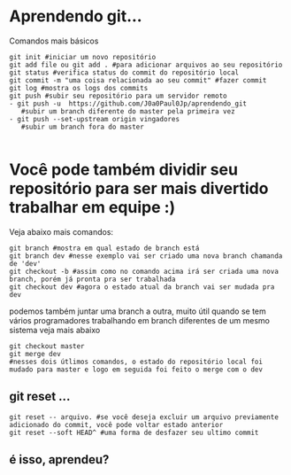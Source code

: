 # Aprendendo git...

Comandos mais básicos
```
git init #iniciar um novo repositório
git add file ou git add . #para adicionar arquivos ao seu repositório
git status #verifica status do commit do repositório local
git commit -m "uma coisa relacionada ao seu commit" #fazer commit
git log #mostra os logs dos commits
git push #subir seu repositório para um servidor remoto
- git push -u  https://github.com/J0a0Paul0Jp/aprendendo_git 
   #subir um branch diferente do master pela primeira vez
- git push --set-upstream origin vingadores
   #subir um branch fora do master
   
```
# Você pode também dividir seu repositório para ser mais divertido trabalhar em equipe :)
Veja abaixo mais comandos:
```
git branch #mostra em qual estado de branch está
git branch dev #nesse exemplo vai ser criado uma nova branch chamanda de 'dev'
git checkout -b #assim como no comando acima irá ser criada uma nova branch, porém já pronta pra ser trabalhada
git checkout dev #agora o estado atual da branch vai ser mudada pra dev
```

podemos também juntar uma branch a outra, muito útil quando se tem vários programadores trabalhando em branch diferentes de um mesmo sistema
veja mais abaixo

```
git checkout master
git merge dev
#nesses dois útlimos comandos, o estado do repositório local foi mudado para master e logo em seguida foi feito o merge com o dev
```

## git reset ...
```
git reset -- arquivo. #se você deseja excluir um arquivo previamente adicionado do commit, você pode voltar estado anterior
git reset --soft HEAD^ #uma forma de desfazer seu ultimo commit
```
## é isso, aprendeu?
